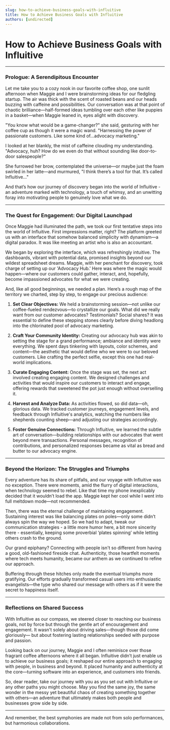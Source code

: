 ```yaml
---
slug: how-to-achieve-business-goals-with-influitive
title: How to Achieve Business Goals with Influitive
authors: [undirected]
---
```



# How to Achieve Business Goals with Influitive

---

### Prologue: A Serendipitous Encounter

Let me take you to a cozy nook in our favorite coffee shop, one sunlit afternoon when Maggie and I were brainstorming ideas for our fledgling startup. The air was thick with the scent of roasted beans and our heads buzzing with caffeine and possibilities. Our conversation was at that point of chaotic brilliance—half-formed ideas tumbling over each other like puppies in a basket—when Maggie leaned in, eyes alight with discovery.

"You know what would be a game-changer?" she said, gesturing with her coffee cup as though it were a magic wand. "Harnessing the power of passionate customers. Like some kind of...advocacy marketing."

I looked at her blankly, the mist of caffeine clouding my understanding. "Advocacy, huh? How do we even do that without sounding like door-to-door salespeople?"

She furrowed her brow, contemplated the universe—or maybe just the foam swirled in her latte—and murmured, "I think there’s a tool for that. It’s called Influitive..."

And that’s how our journey of discovery began into the world of Influitive - an adventure marked with technology, a touch of whimsy, and an unwitting foray into motivating people to genuinely love what we do.

---

### The Quest for Engagement: Our Digital Launchpad

Once Maggie had illuminated the path, we took our first tentative steps into the world of Influitive. First impressions matter, right? The platform greeted us with an interface that somehow balanced simplicity with dynamism—a digital paradox. It was like meeting an artist who is also an accountant.

We began by exploring the interface, which was refreshingly intuitive. The dashboards, vibrant with potential data, promised insights beyond our wildest spreadsheet dreams. Maggie, with her penchant for discovery, took charge of setting up our 'Advocacy Hub.' Here was where the magic would happen—where our customers could gather, interact, and, hopefully, become impassioned advocates for what we were creating.

And, like all good beginnings, we needed a plan. Here’s a rough map of the territory we charted, step by step, to engage our precious audience:

1. **Set Clear Objectives:** We held a brainstorming session—not unlike our coffee-fueled rendezvous—to crystallize our goals. What did we really want from our customer advocates? Testimonials? Social shares? It was essential to define these stepping stones clearly before diving headlong into the chlorinated pool of advocacy marketing.

2. **Craft Your Community Identity:** Creating our advocacy hub was akin to setting the stage for a grand performance; ambiance and identity were everything. We spent days tinkering with layouts, color schemes, and content—the aesthetic that would define who we were to our beloved customers. Like crafting the perfect selfie, except this one had real-world implications.

3. **Curate Engaging Content:** Once the stage was set, the next act involved creating engaging content. We designed challenges and activities that would inspire our customers to interact and engage, offering rewards that sweetened the pot just enough without overselling it.

4. **Harvest and Analyze Data:** As activities flowed, so did data—oh, glorious data. We tracked customer journeys, engagement levels, and feedback through Influitive's analytics, watching the numbers like shepherds counting sheep—and adjusting our strategies accordingly.

5. **Foster Genuine Connections:** Through Influitive, we learned the subtle art of conversation—building relationships with our advocates that went beyond mere transactions. Personal messages, recognition of contributions, and personalized responses became as vital as bread and butter to our advocacy engine.

---

### Beyond the Horizon: The Struggles and Triumphs

Every adventure has its share of pitfalls, and our voyage with Influitive was no exception. There were moments, amid the flurry of digital interactions, when technology seemed to rebel. Like that time my phone inexplicably decided that it wouldn’t load the app. Maggie kept her cool while I went into full meltdown mode—not recommended.

Then, there was the eternal challenge of maintaining engagement. Sustaining interest was like balancing plates on poles—only some didn’t always spin the way we hoped. So we had to adapt, tweak our communication strategies - a little more humor here, a bit more sincerity there - essentially, keeping some proverbial ‘plates spinning’ while letting others crash to the ground.

Our grand epiphany? Connecting with people isn't so different from having a good, old-fashioned fireside chat. Authenticity, those heartfelt moments where tech meets humanity, became our anthem as we continued to refine our approach.

Buffering through these hitches only made the eventual triumphs more gratifying. Our efforts gradually transformed casual users into enthusiastic evangelists—the type who shared our message with others as if it were the secret to happiness itself.

---

### Reflections on Shared Success

With Influitive as our compass, we steered closer to reaching our business goals, not by force but through the gentle art of encouragement and engagement. It wasn't solely about driving sales—though those did come gloriously— but about fostering lasting relationships seeded with purpose and passion.

Looking back on our journey, Maggie and I often reminisce over those fragrant coffee afternoons where it all began. Influitive didn’t just enable us to achieve our business goals; it reshaped our entire approach to engaging with people, in business and beyond. It placed humanity and authenticity at the core—turning software into an experience, and customers into friends.

So, dear reader, take our journey with you as you set out with Influitive or any other paths you might choose. May you find the same joy, the same wonder in the messy yet beautiful chaos of creating something together with others—an adventure that ultimately makes both people and businesses grow side by side.

---

And remember, the best symphonies are made not from solo performances, but harmonious collaborations.